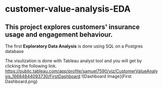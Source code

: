 # customer-value-analysis-EDA

## This project explores customers' insurance usage and engagement behaviour.

The first **Exploratory Data Analysis** is done using SQL on a Postgres database

The visulization is done with Tableau analyst tool and you will get by clicking the following link.
https://public.tableau.com/app/profile/samuel7590/viz/CustomerValueAnalysis_16684844093730/FirstDashboard
![Dashboard Image](First Dashboard.png)